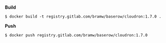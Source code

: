 **Build**

```
$ docker build -t registry.gitlab.com/bramw/baserow/cloudron:1.7.0 .
```

**Push**

```
$ docker push registry.gitlab.com/bramw/baserow/cloudron:1.7.0
```
